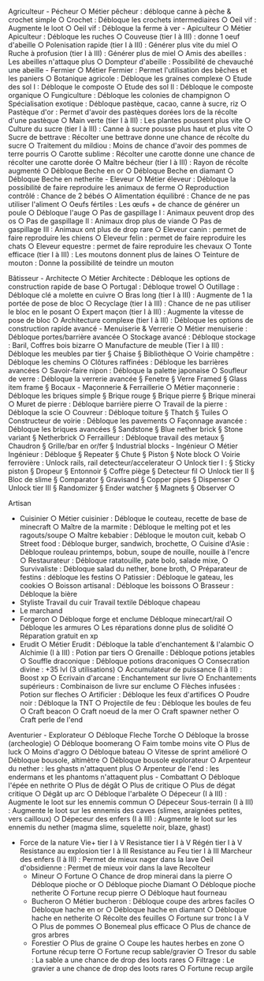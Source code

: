 Agriculteur
	- Pécheur
		○ Métier pêcheur : débloque canne à pèche & crochet simple
		○ Crochet  : Débloque les crochets intermediaires
		○ Oeil vif : Augmente le loot
		○ Oeil vif : Débloque la ferme à ver
	- Apiculteur
		○ Métier Apiculteur : Débloque les ruches
		○ Couveuse (tier I à III) : donne 1 oeuf d'abeille
		○ Polenisation rapide (tier I à III) : Générer plus vite du miel
		○ Ruche à profusion (tier I à III) : Générer plus de miel
		○ Amis des abeilles : Les abeilles n'attaque plus
		○ Dompteur d'abeille : Possibilité de chevauché une abeille
	- Fermier
		○ Métier Fermier : Permet l'utilisation des bêches et les paniers
		○ Botanique agricole : Débloque les graines complexe
		○ Etude des sol I : Débloque le composte
		○ Etude des sol II : Débloque le composte organique
		○ Fungiculture : Débloque les colonies de champignon
		○ Spécialisation exotique : Débloque pastèque, cacao, canne à sucre, riz
		○ Pastèque d'or : Permet d'avoir des pastèques dorées lors de la récolte d'une pastèque
		○ Main verte (tier I à III) : Les plantes poussent plus vite
		○ Culture du sucre (tier I à III) : Canne à sucre pousse plus haut et plus vite
		○ Sucre de bettrave : Récolter une bettrave donne une chance de récolte du sucre
		○ Traitement du mildiou : Moins de chance d'avoir des pommes de terre pourris
		○ Carotte sublime : Récolter une carotte donne une chance de récolter une carotte dorée
		○ Maître bécheur (tier I à III) : Rayon de récolte augmenté
		○ Débloque Beche en or
		○ Débloque Beche en diamant
		○ Débloque Beche en netherite
	- Eleveur
		○ Métier éleveur : Débloque la possibilité de faire reproduire les animaux de ferme
		○ Reproduction contrôlé : Chance de 2 bébés
		○ Alimentation équilibré : Chance de ne pas utiliser l'aliment
		○ Oeufs fértiles : Les œufs + de chance de générer un poule
		○ Débloque l'auge
		○ Pas de gaspillage I : Animaux peuvent drop des os
		○ Pas de gaspillage II : Animaux drop plus de viande
		○ Pas de gaspillage III : Animaux ont plus de drop rare
		○ Eleveur canin : permet de faire reproduire les chiens
		○ Eleveur felin : permet de faire reproduire les chats
		○ Eleveur equestre : permet de faire reproduire les chevaux
		○ Tonte efficace (tier I à III) : Les moutons donnent plus de laines
		○ Teinture de mouton : Donne la possibilité de teindre un mouton
		

Bâtisseur
	- Architecte
		○ Métier Architecte : Débloque les options de construction rapide de base
		○ Portugal : Débloque trowel
		○ Outillage : Débloque clé a molette en cuivre
		○ Bras long (tier I à III) : Augmente de 1 la portée de pose de bloc
		○ Recyclage (tier I à III) : Chance de ne pas utiliser le bloc en le posant
		○ Expert maçon (tier I à III) : Augmente la vitesse de pose de bloc
		○ Architecture complexe (tier I à III) : Débloque les options de construction rapide avancé
	- Menuiserie & Verrerie
		○ Métier menuiserie : Débloque portes/barrière avancée
		○ Stockage avancé : Débloque stockage : Baril, Coffres bois bizarre
		○ Manufacture de meuble (Tier I à III) : Débloque les meubles par tier
			§ Chaise
			§ Bibliothèque 
		○ Voirie champêtre : Débloque les chemins
		○ Clôtures raffinées : Débloque les barrières avancées
		○ Savoir-faire nipon : Débloque la palette japonaise
		○ Soufleur de verre : Débloque la verrerie avancée
			§ Fenetre
			§ Verre Framed
			§ Glass item frame
			§ Bocaux
	- Maçonnerie & Ferraillerie
		○ Métier maçonnerie : Débloque les briques simple
			§ Brique rouge
			§ Brique pierre
			§ Brique minerai
		○ Muret de pierre : Débloque barrière pierre
		○ Travail de la pierre : Débloque la scie
		○ Couvreur : Débloque toiture
			§ Thatch
			§ Tuiles
		○ Constructeur de voirie : Débloque les pavements
		○ Façonnage avancée : Débloque les briques avancées
			§ Sandstone
			§ Blue nether brick
			§ Stone variant
			§ Netherbrick
		○ Ferrailleur : Débloque travail des metaux
			§ Chaudron
			§ Grille/bar en or/fer
			§ Industrial blocks
	- Ingénieur
		○ Métier Ingénieur : Débloque 
			§ Repeater
			§ Chute
			§ Piston
			§ Note block
 		○ Voirie ferrovière : Unlock rails, rail detecteur/accelerateur
		○ Unlock tier I :
			§ Sticky piston
			§ Dropeur
			§ Entonnoir
			§ Coffre piège
			§ Detecteur fil
		○ Unlock tier II
			§ Bloc de slime
			§ Comparator
			§ Gravisand
			§ Copper pipes
			§ Dispenser
		○ Unlock tier III
			§ Randomizer
			§ Ender watcher
			§ Magnets
			§ Observer
		○ 

Artisan
- Cuisinier
	○ Métier cuisinier : Débloque le couteau, recette de base de minecraft
	○ Maître de la marmite : Débloque le melting pot et les ragouts/soupe
	○ Maître kebabier : Débloque le mouton cuit, kebab
	○ Street food : Débloque burger, sandwich, brochette, 
	○ Cuisine d'Asie : Débloque rouleau printemps, bobun, soupe de nouille, nouille à l'encre
	○ Restaurateur : Débloque ratatouille, pate bolo, salade mixe,
	○ Survivaliste : Débloque salad du nether, bone broth, 
	○ Préparateur de festins : débloque les festins
	○ Patissier : Débloque le gateau, les cookies
	○ Boisson artisanal : Débloque les boissons
	○ Brasseur : Débloque la bière
- Styliste
Travail du cuir
Travail textile
Débloque chapeau
- Le marchand
- Forgeron
	○ Débloque forge et enclume
Débloque minecart/rail
	○ Débloque les armures
	○ Les réparations donne plus de solidité
	○ Réparation gratuit en xp
- Erudit
	○ Métier Erudit : Débloque la table d'enchantement & l'alambic
	○ Alchimie (I à III) : Potion par tiers
	○ Grenaille : Débloque potions jetables
	○ Souffle draconique : Débloque potions draconiques
	○ Consecration divine : +35 lvl (3 utilisations)
	○ Accumulateur de puissance (I à III) : Boost xp
	○ Ecrivain d'arcane : Enchantement sur livre
	○ Enchantements supérieurs : Combinaison de livre sur enclume
	○ Flèches infusées : Potion sur fleches
	○ Artificier : Débloque les feux d'artifices
	○ Poudre noir : Débloque la TNT
	○ Projectile de feu : Débloque les boules de feu
	○ Craft beacon
	○ Craft noeud de la mer
	○ Craft spawner nether
	○ Craft perle de l'end

Aventurier
	- Explorateur
		○ Débloque Fleche Torche
		○ Débloque la brosse (archeologie)
		○ Débloque boomerang
		○ Faim tombe moins vite
		○ Plus de luck
		○ Moins d'aggro
		○ Débloque bateau
		○ Vitesse de sprint amélioré
		○ Débloque bousole, altimètre
		○ Débloque bousole explorateur
		○ Arpenteur du nether : les ghasts n'attaquent plus
		○ Arpenteur de l'end : les endermans et les phantoms n'attaquent plus
	- Combattant
		○ Débloque l'épée en nethrite
		○ Plus de dégât
		○ Plus de critique
		○ Plus de dégat critique
		○ Dégât up arc
		○ Débloque l'arbalète
		○ Dépeceur (I à III) : Augmente le loot sur les ennemis commun
		○ Dépeceur Sous-terrain (I à III) : Augmente le loot sur les ennemis des caves (slimes, araignées petites, vers cailloux)
		○ Dépeceur des enfers (I à III) : Augmente le loot sur les ennemis du nether (magma slime, squelette noir, blaze, ghast)
  - Force de la nature
      Vie+ tier I à V
      Resistance tier I à V
      Régén tier I à V
      Resistance au explosion tier I à III
      Resistance au Feu tier I à III
      Marcheur des enfers (I à III) : Permet de mieux nager dans la lave
      Oeil d'obsidienne : Permet de mieux voir dans la lave
Recolteur
	- Mineur
		○ Fortune
		○ Chance de drop minerai dans la pierre
		○ Débloque pioche or
		○ Débloque pioche Diamant
		○ Débloque pioche netherite
		○ Fortune recup pierre
		○ Débloque haut fourneau
	- Bucheron
		○ Métier bucheron : Débloque coupe des arbres faciles
		○ Débloque hache en or
		○ Débloque hache en diamant
		○ Débloque hache en netherite
		○ Récolte des feuilles
		○ Fortune sur tronc I à V
		○ Plus de pommes
		○ Bonemeal plus efficace
		○ Plus de chance de gros arbres
	- Forestier
		○ Plus de graine
		○ Coupe les hautes herbes en zone
		○ Fortune récup terre
		○ Fortune recup sable/gravier
		○ Tresor du sable : La sable a une chance de drop des loots rares
		○ Filtrage : Le gravier a une chance de drop des loots rares
		○ Fortune recup argile









